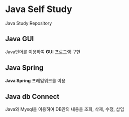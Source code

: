 # Java Self Study
Java Study Repository


## Java GUI
Java언어를 이용하여 **GUI** 프로그램 구현

## Java Spring
**Java Spring** 프레임워크를 이용

## Java db Connect
Java와 Mysql을 이용하여 DB안의 내용을 조회, 삭제, 수정, 삽입


